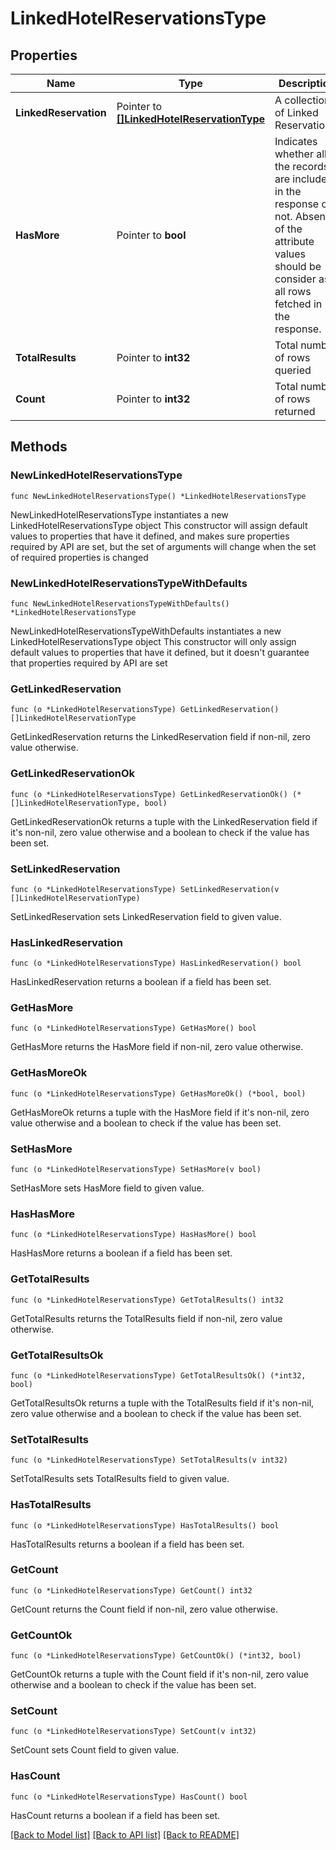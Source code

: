# LinkedHotelReservationsType

## Properties

Name | Type | Description | Notes
------------ | ------------- | ------------- | -------------
**LinkedReservation** | Pointer to [**[]LinkedHotelReservationType**](LinkedHotelReservationType.md) | A collection of Linked Reservations. | [optional] 
**HasMore** | Pointer to **bool** | Indicates whether all the records are included in the response or not. Absence of the attribute values should be consider as all rows fetched in the response. | [optional] 
**TotalResults** | Pointer to **int32** | Total number of rows queried | [optional] 
**Count** | Pointer to **int32** | Total number of rows returned | [optional] 

## Methods

### NewLinkedHotelReservationsType

`func NewLinkedHotelReservationsType() *LinkedHotelReservationsType`

NewLinkedHotelReservationsType instantiates a new LinkedHotelReservationsType object
This constructor will assign default values to properties that have it defined,
and makes sure properties required by API are set, but the set of arguments
will change when the set of required properties is changed

### NewLinkedHotelReservationsTypeWithDefaults

`func NewLinkedHotelReservationsTypeWithDefaults() *LinkedHotelReservationsType`

NewLinkedHotelReservationsTypeWithDefaults instantiates a new LinkedHotelReservationsType object
This constructor will only assign default values to properties that have it defined,
but it doesn't guarantee that properties required by API are set

### GetLinkedReservation

`func (o *LinkedHotelReservationsType) GetLinkedReservation() []LinkedHotelReservationType`

GetLinkedReservation returns the LinkedReservation field if non-nil, zero value otherwise.

### GetLinkedReservationOk

`func (o *LinkedHotelReservationsType) GetLinkedReservationOk() (*[]LinkedHotelReservationType, bool)`

GetLinkedReservationOk returns a tuple with the LinkedReservation field if it's non-nil, zero value otherwise
and a boolean to check if the value has been set.

### SetLinkedReservation

`func (o *LinkedHotelReservationsType) SetLinkedReservation(v []LinkedHotelReservationType)`

SetLinkedReservation sets LinkedReservation field to given value.

### HasLinkedReservation

`func (o *LinkedHotelReservationsType) HasLinkedReservation() bool`

HasLinkedReservation returns a boolean if a field has been set.

### GetHasMore

`func (o *LinkedHotelReservationsType) GetHasMore() bool`

GetHasMore returns the HasMore field if non-nil, zero value otherwise.

### GetHasMoreOk

`func (o *LinkedHotelReservationsType) GetHasMoreOk() (*bool, bool)`

GetHasMoreOk returns a tuple with the HasMore field if it's non-nil, zero value otherwise
and a boolean to check if the value has been set.

### SetHasMore

`func (o *LinkedHotelReservationsType) SetHasMore(v bool)`

SetHasMore sets HasMore field to given value.

### HasHasMore

`func (o *LinkedHotelReservationsType) HasHasMore() bool`

HasHasMore returns a boolean if a field has been set.

### GetTotalResults

`func (o *LinkedHotelReservationsType) GetTotalResults() int32`

GetTotalResults returns the TotalResults field if non-nil, zero value otherwise.

### GetTotalResultsOk

`func (o *LinkedHotelReservationsType) GetTotalResultsOk() (*int32, bool)`

GetTotalResultsOk returns a tuple with the TotalResults field if it's non-nil, zero value otherwise
and a boolean to check if the value has been set.

### SetTotalResults

`func (o *LinkedHotelReservationsType) SetTotalResults(v int32)`

SetTotalResults sets TotalResults field to given value.

### HasTotalResults

`func (o *LinkedHotelReservationsType) HasTotalResults() bool`

HasTotalResults returns a boolean if a field has been set.

### GetCount

`func (o *LinkedHotelReservationsType) GetCount() int32`

GetCount returns the Count field if non-nil, zero value otherwise.

### GetCountOk

`func (o *LinkedHotelReservationsType) GetCountOk() (*int32, bool)`

GetCountOk returns a tuple with the Count field if it's non-nil, zero value otherwise
and a boolean to check if the value has been set.

### SetCount

`func (o *LinkedHotelReservationsType) SetCount(v int32)`

SetCount sets Count field to given value.

### HasCount

`func (o *LinkedHotelReservationsType) HasCount() bool`

HasCount returns a boolean if a field has been set.


[[Back to Model list]](../README.md#documentation-for-models) [[Back to API list]](../README.md#documentation-for-api-endpoints) [[Back to README]](../README.md)


